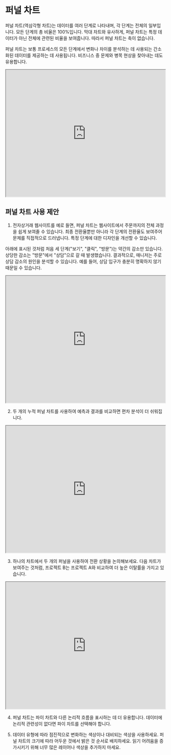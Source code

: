 # 퍼널 차트

퍼널 차트(역삼각형 차트)는 데이터를 여러 단계로 나타내며, 각 단계는 전체의 일부입니다. 모든 단계의 총 비율은 100%입니다. 막대 차트와 유사하게, 퍼널 차트는 특정 데이터가 아닌 전체에 관련된 비율을 보여줍니다. 따라서 퍼널 차트는 축이 없습니다.

퍼널 차트는 보통 프로세스의 모든 단계에서 변화나 차이를 분석하는 데 사용되는 간소화된 데이터를 제공하는 데 사용됩니다. 비즈니스 중 문제와 병목 현상을 찾아내는 데도 유용합니다.

<iframe max-width="830" width="100%" height="400" 
src="https://gallery.echartsjs.com/view-lite.html?cid=xrJIQEN5NM">
</iframe>

## 퍼널 차트 사용 제안

1. 전자상거래 웹사이트를 예로 들면, 퍼널 차트는 웹사이트에서 주문까지의 전체 과정을 쉽게 보여줄 수 있습니다. 최종 전환율뿐만 아니라 각 단계의 전환율도 보여주어 문제를 직접적으로 드러냅니다. 특정 단계에 대한 디자인을 개선할 수 있습니다.

아래에 표시된 것처럼 처음 세 단계("보기", "클릭", "방문")는 약간의 감소만 있습니다. 상당한 감소는 "방문"에서 "상담"으로 갈 때 발생했습니다. 결과적으로, 매니저는 주로 상담 감소의 원인을 분석할 수 있습니다. 예를 들어, 상담 입구가 충분히 명확하지 않기 때문일 수 있습니다.

<iframe max-width="830" width="100%" height="400" 
src="https://gallery.echartsjs.com/view-lite.html?cid=xHJIPHN9Nf">
</iframe>

2. 두 개의 누적 퍼널 차트를 사용하여 예측과 결과를 비교하면 편차 분석이 더 쉬워집니다.

<iframe max-width="830" width="100%" height="400" 
src="https://gallery.echartsjs.com/view-lite.html?cid=xrydEwN94f">
</iframe>

3. 하나의 차트에서 두 개의 퍼널을 사용하여 전환 상황을 논의해보세요. 다음 차트가 보여주는 것처럼, 프로젝트 B는 프로젝트 A와 비교하여 더 높은 이탈률을 가지고 있습니다.

<iframe max-width="830" width="100%" height="400" 
src="https://gallery.echartsjs.com/view-lite.html?cid=xrJfrjEc4z&v=1">
</iframe>

4. 퍼널 차트는 파이 차트와 다른 논리적 흐름을 표시하는 데 더 유용합니다. 데이터에 논리적 관련성이 없다면 파이 차트를 선택해야 합니다.

5. 데이터 유형에 따라 점진적으로 변화하는 색상이나 대비되는 색상을 사용하세요. 퍼널 차트의 크기에 따라 어두운 것에서 밝은 것 순서로 배치하세요. 읽기 어려움을 증가시키기 위해 너무 많은 레이어나 색상을 추가하지 마세요.